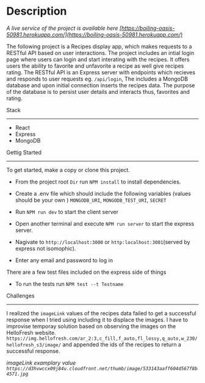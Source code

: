 # Description
_A live service of the project is available here [https://boiling-oasis-50981.herokuapp.com/](https://boiling-oasis-50981.herokuapp.com/)_

The following  project is a Recipes display app, which makes requests
to a RESTful API based on user interactions. The project includes an intial login page where users can login and start interating with the recipes. It offers users the ability to favorite and unfavorite a recipe as well give recipes rating. The RESTful API is
an Express server with endpoints which recieves and responds to user requests eg. `/api/login`, The includes a MongoDB database and upon initial connection inserts the recipes data. The purpose of the database is to persist user details and interacts thus, favorites and rating.

Stack
______

- React
- Express
- MongoDB


Gettig Started
_______________

To get started, make a copy or clone this project.

- From the project root `Dir` run `NPM install` to install dependencies.
- Create a .env file which should include the following variables (values should be your own ) `MONGODB_URI`, `MONGODB_TEST_URI`, `SECRET`
- Run `NPM run dev` to start the client server
- Open another terminal and execute `NPM run server` to start the express server.

- Nagivate to `http://localhost:3000`  or `http:localhost:3001`(served by express not isomophic).
- Enter any email and password to log in

There are a few test files included on the express side of things
- To run the tests run `NPM test --t Testname`

Challenges
__________

I realized the `imageLink` values of the recipes data failed to get a successful response
when I tried using including it to displace the images. 
I have to improvise temporay solution based on observing the
images on the HelloFresh website.
`https://img.hellofresh.com/ar_2:3,c_fill,f_auto,fl_lossy,q_auto,w_230/hellofresh_s3/image/` and appended the
ids of the recipes to return a successful response.

_imageLink examplary value `https://d3hvwccx09j84u.cloudfront.net/thumb/image/533143aaff604d567f8b4571.jpg`_
